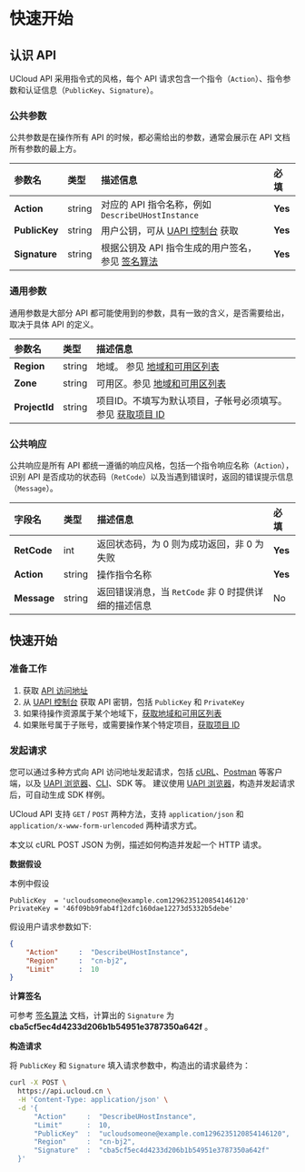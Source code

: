 # 快速开始

## 认识 API

UCloud API 采用指令式的风格，每个 API 请求包含一个指令（`Action`）、指令参数和认证信息（`PublicKey`、`Signature`）。

### 公共参数

公共参数是在操作所有 API 的时候，都必需给出的参数，通常会展示在 API 文档所有参数的最上方。

| 参数名 | 类型 | 描述信息 | 必填 |
|:---|:---|:---|:---|
| **Action**     | string  | 对应的 API 指令名称，例如 `DescribeUHostInstance` | **Yes** |
| **PublicKey**  | string  | 用户公钥，可从 [UAPI 控制台](https://console.ucloud.cn/uapi/apikey) 获取 | **Yes** |
| **Signature**  | string  | 根据公钥及 API 指令生成的用户签名，参见 [签名算法](api/summary/signature)  | **Yes** |

### 通用参数

通用参数是大部分 API 都可能使用到的参数，具有一致的含义，是否需要给出，取决于具体 API 的定义。

| 参数名 | 类型 | 描述信息 |
|:---|:---|:---|
| **Region** | string | 地域。 参见 [地域和可用区列表](api/summary/regionlist) |
| **Zone** | string | 可用区。参见 [地域和可用区列表](api/summary/regionlist) |
| **ProjectId** | string | 项目ID。不填写为默认项目，子帐号必须填写。 参见 [获取项目 ID](api/summary/get_project_list) |

### 公共响应

公共响应是所有 API 都统一遵循的响应风格，包括一个指令响应名称（`Action`），识别 API 是否成功的状态码（`RetCode`）以及当遇到错误时，返回的错误提示信息（`Message`）。

| 字段名 | 类型 | 描述信息 | 必填 |
|:---|:---|:---|:---|
| **RetCode** | int | 返回状态码，为 0 则为成功返回，非 0 为失败 |**Yes**|
| **Action** | string | 操作指令名称 |**Yes**|
| **Message** | string | 返回错误消息，当 `RetCode` 非 0 时提供详细的描述信息 |No|

## 快速开始

### 准备工作

1. 获取 [API 访问地址](api/summary/gateway)
2. 从 [UAPI 控制台](https://console.ucloud.cn/uapi/apikey) 获取 API 密钥，包括 `PublicKey` 和 `PrivateKey`
3. 如果待操作资源属于某个地域下，[获取地域和可用区列表](api/summary/regionlist)
4. 如果账号属于子账号，或需要操作某个特定项目，[获取项目 ID](api/summary/regionlist)

### 发起请求

您可以通过多种方式向 API 访问地址发起请求，包括 [cURL](https://curl.haxx.se/)、[Postman](https://www.postman.com/) 等客户端，以及 [UAPI 浏览器](https://console.ucloud.cn/uapi/ucloudapi)、[CLI](https://docs.ucloud.cn/cli/)、SDK 等。
建议使用 [UAPI 浏览器](https://console.ucloud.cn/uapi/ucloudapi)，构造并发起请求后，可自动生成 SDK 样例。

UCloud API 支持 `GET` / `POST` 两种方法，支持 `application/json` 和 `application/x-www-form-urlencoded` 两种请求方式。

本文以 cURL POST JSON 为例，描述如何构造并发起一个 HTTP 请求。

**数据假设**

本例中假设

```
PublicKey  = 'ucloudsomeone@example.com1296235120854146120'
PrivateKey = '46f09bb9fab4f12dfc160dae12273d5332b5debe'
```

假设用户请求参数如下:

```json
{
    "Action"     :  "DescribeUHostInstance",
    "Region"     :  "cn-bj2",
    "Limit"      :  10
}
```

**计算签名**

可参考 [签名算法](api/summary/signature) 文档，计算出的 `Signature` 为 **cba5cf5ec4d4233d206b1b54951e3787350a642f** 。

**构造请求**

将 `PublicKey` 和 `Signature` 填入请求参数中，构造出的请求最终为：

```bash
curl -X POST \
  https://api.ucloud.cn \
  -H 'Content-Type: application/json' \
  -d '{
      "Action"     :  "DescribeUHostInstance",
      "Limit"      :  10,
      "PublicKey"  :  "ucloudsomeone@example.com1296235120854146120",
      "Region"     :  "cn-bj2",
      "Signature"  :  "cba5cf5ec4d4233d206b1b54951e3787350a642f"
  }'
```
